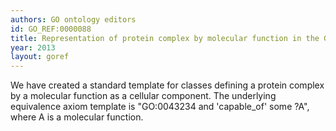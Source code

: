 ```yaml
--- 
authors: GO ontology editors
id: GO_REF:0000088
title: Representation of protein complex by molecular function in the Gene Ontology
year: 2013
layout: goref
---
```


We have created a standard template for classes defining a protein complex by a molecular function as a cellular component. The underlying equivalence axiom template is "GO:0043234 and 'capable_of' some ?A", where A is a molecular function.
